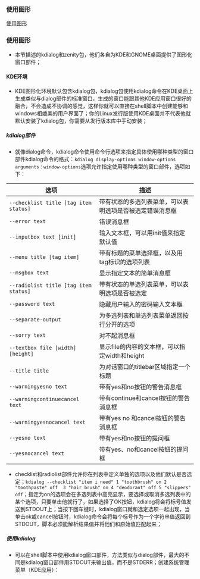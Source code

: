 ### 使用图形
[使用图形](https://github.com/ningbaoqi/Shell/blob/master/README-usepic.md)

### 使用图形
+ 本节描述的kdialog和zenity包，他们各自为KDE和GNOME桌面提供了图形化窗口部件；
#### KDE环境
+ KDE图形化环境默认包含kdialog包，kdialog包使用kdialog命令在KDE桌面上生成类似与dialog部件的标准窗口，生成的窗口能跟其他KDE应用窗口很好的融合，不会造成不协调的感觉，这样你就可以直接在shell脚本中创建能够和windows相媲美的用户界面了；你的Linux发行版使用KDE桌面并不代表他就默认安装了kdialog包，你需要从发行版本库中手动安装；
##### kdialog部件
+ 就像dialog命令，kdialog命令使用命令行选项来指定具体使用哪种类型的窗口部件kdialog命令的格式：`kdialog display-options window-options arguments：window-options`选项允许指定使用哪种类型的窗口部件，选项如下：

|选项|描述|
|------|------|
|`--checklist title [tag item status]`|带有状态的多选列表菜单，可以表明选项是否被选定错误消息框|
|`--error text`|错误消息框|
|`--inputbox text [init]`|输入文本框，可以用init值来指定默认值|
|`--menu title [tag item]`|带有标题的菜单选择框，以及用tag标识的选项列表|
|`--msgbox text`|显示指定文本的简单消息框|
|`--radiolist title [tag item status]`|带有状态的单选列表菜单，可以表明选项是否被选定|
|`--password text`|隐藏用户输入的密码输入文本框|
|`--separate-output`|为多选列表和单选列表菜单返回按行分开的选项|
|`--sorry text`|对不起消息框|
|`--textbox file [width] [height]`|显示file的内容的文本框，可以指定width和height|
|`--title title`|为对话窗口的titlebar区域指定一个标题|
|`--warningyesno text`|带有yes和no按钮的警告消息框|
|`--warningcontinuecancel text`|带有continue和cancel按钮的警告消息框|
|`--warningyesnocancel text`|带有yes no 和cancel按钮的警告消息框|
|`--yesno text`|带有yes和no按钮的提问框|
|`--yesnocancel text`|带有yes、no和cancel按钮的提问框|

+ checklist和radiolist部件允许你在列表中定义单独的选项以及他们默认是否选定；`kdialog --checklist "item i need" 1 "toothbrush" on 2 "toothpaste" off  3 "hair brush" on 4 "deodorant" off 5 "slippers" off`；指定为on的选项会在多选列表中高亮显示，要选择或取消多选列表中的某个选项，只要单击他就行了，如果选择了OK按钮，kdialog将会将标号值发送到STDOUT上；当按下回车键时，kdialog窗口就和选定选项一起出现，当单击ok或cancel按钮时，kdialog命令会将每个标号作为一个字符串值返回到STDOUT，脚本必须能解析结果值并将他们和原始值匹配起来；
##### 使用kdialog
+ 可以在shell脚本中使用kdialog窗口部件，方法类似与dialog部件，最大的不同是kdialog窗口部件用STDOUT来输出值，而不是STDERR；创建系统管理菜单（KDE应用）：
